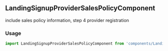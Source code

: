 ## LandingSignupProviderSalesPolicyComponent

include sales policy information, step 4 provider registration

### Usage

```javascript
import LandingSignupProviderSalesPolicyComponent from 'components/LandingSignupProviderSalesPolicyComponent/LandingSignupProviderSalesPolicyComponent.js';
```
